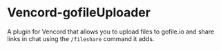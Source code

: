# Vencord-gofileUploader
A plugin for Vencord that allows you to upload files to gofile.io and share links in chat using the `/fileshare` command it adds.
